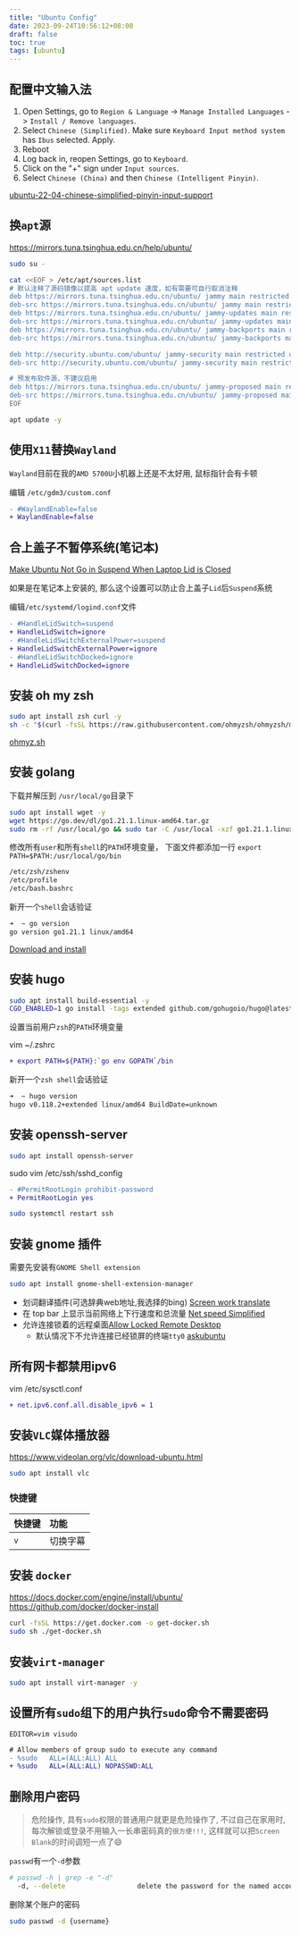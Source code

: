 ```yaml
---
title: "Ubuntu Config"
date: 2023-09-24T10:56:12+08:00
draft: false
toc: true
tags: [ubuntu]
---
```


## 配置中文输入法

1. Open Settings, go to `Region & Language` -> `Manage Installed Languages` -> `Install / Remove languages`.
2. Select `Chinese (Simplified)`. Make sure `Keyboard Input method system` has `Ibus` selected. Apply.
3. Reboot
4. Log back in, reopen Settings, go to `Keyboard`.
5. Click on the "+" sign under `Input sources`.
6. Select `Chinese (China)` and then `Chinese (Intelligent Pinyin)`.

[ubuntu-22-04-chinese-simplified-pinyin-input-support](https://askubuntu.com/questions/1408873/ubuntu-22-04-chinese-simplified-pinyin-input-support)

## 换`apt`源

https://mirrors.tuna.tsinghua.edu.cn/help/ubuntu/

```bash
sudo su -

cat <<EOF > /etc/apt/sources.list
# 默认注释了源码镜像以提高 apt update 速度，如有需要可自行取消注释
deb https://mirrors.tuna.tsinghua.edu.cn/ubuntu/ jammy main restricted universe multiverse
deb-src https://mirrors.tuna.tsinghua.edu.cn/ubuntu/ jammy main restricted universe multiverse
deb https://mirrors.tuna.tsinghua.edu.cn/ubuntu/ jammy-updates main restricted universe multiverse
deb-src https://mirrors.tuna.tsinghua.edu.cn/ubuntu/ jammy-updates main restricted universe multiverse
deb https://mirrors.tuna.tsinghua.edu.cn/ubuntu/ jammy-backports main restricted universe multiverse
deb-src https://mirrors.tuna.tsinghua.edu.cn/ubuntu/ jammy-backports main restricted universe multiverse

deb http://security.ubuntu.com/ubuntu/ jammy-security main restricted universe multiverse
deb-src http://security.ubuntu.com/ubuntu/ jammy-security main restricted universe multiverse

# 预发布软件源，不建议启用
deb https://mirrors.tuna.tsinghua.edu.cn/ubuntu/ jammy-proposed main restricted universe multiverse
deb-src https://mirrors.tuna.tsinghua.edu.cn/ubuntu/ jammy-proposed main restricted universe multiverse
EOF

apt update -y
```

## 使用`X11`替换`Wayland`

`Wayland`目前在我的`AMD 5700U`小机器上还是不太好用, 鼠标指针会有卡顿

编辑 `/etc/gdm3/custom.conf`

```diff
- #WaylandEnable=false
+ WaylandEnable=false
```

## 合上盖子不暂停系统(笔记本)

[Make Ubuntu Not Go in Suspend When Laptop Lid is Closed](https://itsfoss.com/laptop-lid-suspend-ubuntu/)

如果是在笔记本上安装的, 那么这个设置可以防止合上盖子`Lid`后`Suspend`系统

编辑`/etc/systemd/logind.conf`文件

```diff
- #HandleLidSwitch=suspend
+ HandleLidSwitch=ignore
- #HandleLidSwitchExternalPower=suspend
+ HandleLidSwitchExternalPower=ignore
- #HandleLidSwitchDocked=ignore
+ HandleLidSwitchDocked=ignore
```

## 安装 oh my zsh

```bash
sudo apt install zsh curl -y
sh -c "$(curl -fsSL https://raw.githubusercontent.com/ohmyzsh/ohmyzsh/master/tools/install.sh)"
```

[ohmyz.sh](https://ohmyz.sh/)

## 安装 golang

下载并解压到 `/usr/local/go`目录下

```bash
sudo apt install wget -y
wget https://go.dev/dl/go1.21.1.linux-amd64.tar.gz
sudo rm -rf /usr/local/go && sudo tar -C /usr/local -xzf go1.21.1.linux-amd64.tar.gz
```

修改所有`user`和所有`shell`的`PATH`环境变量，
下面文件都添加一行 `export PATH=$PATH:/usr/local/go/bin`

```bash
/etc/zsh/zshenv
/etc/profile
/etc/bash.bashrc
```

新开一个`shell`会话验证

```bash
➜  ~ go version
go version go1.21.1 linux/amd64
```

[Download and install](https://go.dev/doc/install)

## 安装 hugo

```bash
sudo apt install build-essential -y
CGO_ENABLED=1 go install -tags extended github.com/gohugoio/hugo@latest
```

设置当前用户`zsh`的`PATH`环境变量

vim ~/.zshrc

```diff
+ export PATH=${PATH}:`go env GOPATH`/bin
```

新开一个`zsh shell`会话验证

```bash
➜  ~ hugo version
hugo v0.118.2+extended linux/amd64 BuildDate=unknown
```

## 安装 openssh-server

```bash
sudo apt install openssh-server
```

sudo vim /etc/ssh/sshd_config

```diff
- #PermitRootLogin prohibit-password
+ PermitRootLogin yes
```

```bash
sudo systemctl restart ssh
```

## 安装 gnome 插件

需要先安装有`GNOME Shell extension`

```bash
sudo apt install gnome-shell-extension-manager
```

- 划词翻译插件(可选辞典web地址,我选择的bing) [Screen work translate](https://extensions.gnome.org/extension/1849/screen-word-translate/)
- 在 top bar 上显示当前网络上下行速度和总流量 [Net speed Simplified](https://extensions.gnome.org/extension/3724/net-speed-simplified/)
- 允许连接锁着的远程桌面[Allow Locked Remote Desktop](https://extensions.gnome.org/extension/4338/allow-locked-remote-desktop/)
  - 默认情况下不允许连接已经锁屏的终端`tty0` [askubuntu](https://askubuntu.com/questions/1411504/connect-when-remote-desktop-is-on-login-screen-or-screen-locked-without-autolog)

## 所有网卡都禁用ipv6

vim /etc/sysctl.conf

```diff
+ net.ipv6.conf.all.disable_ipv6 = 1
```

## 安装`VLC`媒体播放器

https://www.videolan.org/vlc/download-ubuntu.html

```bash
sudo apt install vlc
```

### 快捷键

|快捷键|功能|
|:--|:--|
|`v`|切换字幕|

## 安装 `docker`

https://docs.docker.com/engine/install/ubuntu/
https://github.com/docker/docker-install

```bash
curl -fsSL https://get.docker.com -o get-docker.sh
sudo sh ./get-docker.sh
```

## 安装`virt-manager`

```bash
sudo apt install virt-manager -y
```

## 设置所有`sudo`组下的用户执行`sudo`命令不需要密码

`EDITOR=vim visudo`

```diff
# Allow members of group sudo to execute any command
- %sudo   ALL=(ALL:ALL) ALL
+ %sudo   ALL=(ALL:ALL) NOPASSWD:ALL
```

## 删除用户密码

> 危险操作, 具有`sudo`权限的普通用户就更是危险操作了, 不过自己在家用时, 每次解锁或登录不用输入一长串密码真的`很方便!!!`, 这样就可以把`Screen Blank`的时间调短一点了😄

`passwd`有一个`-d`参数

```bash
# passwd -h | grep -e "-d"
  -d, --delete                  delete the password for the named account
```

删除某个账户的密码

```bash
sudo passwd -d {username}
```